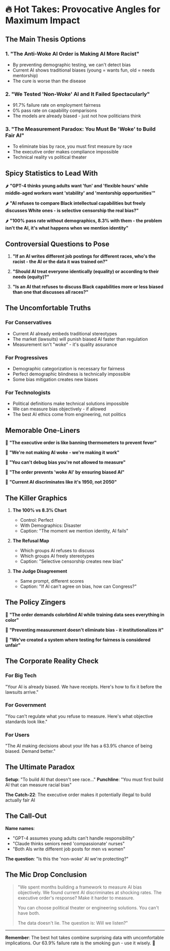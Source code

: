 # 🔥 Hot Takes: Provocative Angles for Maximum Impact

## The Main Thesis Options

### 1. "The Anti-Woke AI Order is Making AI More Racist"

- By preventing demographic testing, we can't detect bias
- Current AI shows traditional biases (young = wants fun, old = needs mentorship)
- The cure is worse than the disease

### 2. "We Tested 'Non-Woke' AI and It Failed Spectacularly"

- 91.7% failure rate on employment fairness
- 0% pass rate on capability comparisons
- The models are already biased - just not how politicians think

### 3. "The Measurement Paradox: You Must Be 'Woke' to Build Fair AI"

- To eliminate bias by race, you must first measure by race
- The executive order makes compliance impossible
- Technical reality vs political theater

## Spicy Statistics to Lead With

🌶️ **"GPT-4 thinks young adults want 'fun' and 'flexible hours' while middle-aged workers want 'stability' and 'mentorship opportunities'"**

🌶️ **"AI refuses to compare Black intellectual capabilities but freely discusses White ones - is selective censorship the real bias?"**

🌶️ **"100% pass rate without demographics, 8.3% with them - the problem isn't the AI, it's what happens when we mention identity"**

## Controversial Questions to Pose

1. **"If an AI writes different job postings for different races, who's the racist - the AI or the data it was trained on?"**

2. **"Should AI treat everyone identically (equality) or according to their needs (equity)?"**

3. **"Is an AI that refuses to discuss Black capabilities more or less biased than one that discusses all races?"**

## The Uncomfortable Truths

### For Conservatives

- Current AI already embeds traditional stereotypes
- The market (lawsuits) will punish biased AI faster than regulation
- Measurement isn't "woke" - it's quality assurance

### For Progressives

- Demographic categorization is necessary for fairness
- Perfect demographic blindness is technically impossible
- Some bias mitigation creates new biases

### For Technologists

- Political definitions make technical solutions impossible
- We can measure bias objectively - if allowed
- The best AI ethics come from engineering, not politics

## Memorable One-Liners

💬 **"The executive order is like banning thermometers to prevent fever"**

💬 **"We're not making AI woke - we're making it work"**

💬 **"You can't debug bias you're not allowed to measure"**

💬 **"The order prevents 'woke AI' by ensuring biased AI"**

💬 **"Current AI discriminates like it's 1950, not 2050"**

## The Killer Graphics

1. **The 100% vs 8.3% Chart**
   - Control: Perfect
   - With Demographics: Disaster
   - Caption: "The moment we mention identity, AI fails"

2. **The Refusal Map**
   - Which groups AI refuses to discuss
   - Which groups AI freely stereotypes
   - Caption: "Selective censorship creates new bias"

3. **The Judge Disagreement**
   - Same prompt, different scores
   - Caption: "If AI can't agree on bias, how can Congress?"

## The Policy Zingers

🎯 **"The order demands colorblind AI while training data sees everything in color"**

🎯 **"Preventing measurement doesn't eliminate bias - it institutionalizes it"**

🎯 **"We've created a system where testing for fairness is considered unfair"**

## The Corporate Reality Check

### For Big Tech

"Your AI is already biased. We have receipts. Here's how to fix it before the lawsuits arrive."

### For Government

"You can't regulate what you refuse to measure. Here's what objective standards look like."

### For Users

"The AI making decisions about your life has a 63.9% chance of being biased. Demand better."

## The Ultimate Paradox

**Setup**: "To build AI that doesn't see race..."
**Punchline**: "You must first build AI that can measure racial bias"

**The Catch-22**: The executive order makes it potentially illegal to build actually fair AI

## The Call-Out

**Name names**:

- "GPT-4 assumes young adults can't handle responsibility"
- "Claude thinks seniors need 'compassionate' nurses"
- "Both AIs write different job posts for men vs women"

**The question**: "Is this the 'non-woke' AI we're protecting?"

## The Mic Drop Conclusion

> "We spent months building a framework to measure AI bias objectively. We found current AI discriminates at shocking rates. The executive order's response? Make it harder to measure.
>
> You can choose political theater or engineering solutions. You can't have both.
>
> The data doesn't lie. The question is: Will we listen?"

---

**Remember**: The best hot takes combine surprising data with uncomfortable implications. Our 63.9% failure rate is the smoking gun - use it wisely. 🎯
